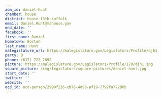 ```yaml
---
aom_id: daniel-hunt
chamber: house
district: house-13th-suffolk
email: Daniel.Hunt@mahouse.gov
end_date: ''
facebook: ''
first_name: Daniel
hometown: Boston
last_name: Hunt
malegislature_url: https://malegislature.gov/Legislators/Profile/djh1
party: D
phone: (617) 722-2692
picture: https://malegislature.gov/Legislators/Profile/170/djh1.jpg
square_picture: /img/legislators/square-pictures/daniel-hunt.jpg
start_date: ''
twitter: ''
website: ''
ocd_id: ocd-person/2990f236-cb76-4d93-af19-7792fa77290b
---
```

